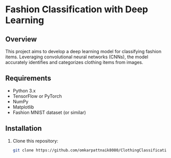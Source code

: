 # Fashion Classification with Deep Learning

## Overview
This project aims to develop a deep learning model for classifying fashion items. Leveraging convolutional neural networks (CNNs), the model accurately identifies and categorizes clothing items from images.

## Requirements
- Python 3.x
- TensorFlow or PyTorch
- NumPy
- Matplotlib
- Fashion MNIST dataset (or similar)

## Installation
1. Clone this repository:
   ```bash
   git clone https://github.com/omkarpattnaik8080/ClothingClassification.git

